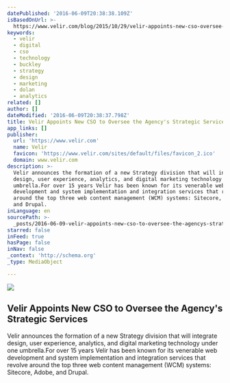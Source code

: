 ```yaml
---
datePublished: '2016-06-09T20:38:38.109Z'
isBasedOnUrl: >-
  https://www.velir.com/blog/2015/10/29/velir-appoints-new-cso-oversee-agency-s-strategic-services
keywords:
  - velir
  - digital
  - cso
  - technology
  - buckley
  - strategy
  - design
  - marketing
  - dolan
  - analytics
related: []
author: []
dateModified: '2016-06-09T20:38:37.798Z'
title: Velir Appoints New CSO to Oversee the Agency's Strategic Services
app_links: []
publisher:
  url: 'https://www.velir.com'
  name: Velir
  favicon: 'https://www.velir.com/sites/default/files/favicon_2.ico'
  domain: www.velir.com
description: >-
  Velir announces the formation of a new Strategy division that will integrate
  design, user experience, analytics, and digital marketing technology under one
  umbrella.For over 15 years Velir has been known for its venerable web
  development and system implementation and integration services that revolve
  around the top three web content management (WCM) systems: Sitecore, Adobe,
  and Drupal.
inLanguage: en
sourcePath: >-
  _posts/2016-06-09-velir-appoints-new-cso-to-oversee-the-agencys-strategic-ser.md
starred: false
inFeed: true
hasPage: false
inNav: false
_context: 'http://schema.org'
_type: MediaObject

---
```

<article style=""><img src="https://s3-us-west-2.amazonaws.com/the-grid-img/p/3956ce3f1d7042bc93e25225aa6f2647a62a5841.png" /><h1>Velir Appoints New CSO to Oversee the Agency's Strategic Services</h1><p>Velir announces the formation of a new Strategy division that will integrate design, user experience, analytics, and digital marketing technology under one umbrella.For over 15 years Velir has been known for its venerable web development and system implementation and integration services that revolve around the top three web content management (WCM) systems: Sitecore, Adobe, and Drupal.</p></article>